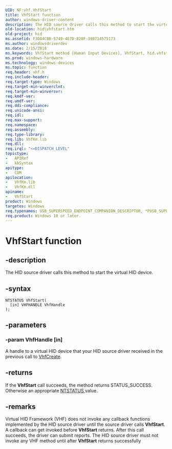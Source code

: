 ```yaml
---
UID: NF:vhf.VhfStart
title: VhfStart function
author: windows-driver-content
description: The HID source driver calls this method to start the virtual HID device.
old-location: hid\vhfstart.htm
old-project: hid
ms.assetid: F3DA4CBB-5749-4E7D-828F-398714575173
ms.author: windowsdriverdev
ms.date: 2/15/2018
ms.keywords: VhfStart method [Human Input Devices], VhfStart, hid.vhfstart, vhf/VhfStart
ms.prod: windows-hardware
ms.technology: windows-devices
ms.topic: function
req.header: vhf.h
req.include-header: 
req.target-type: Windows
req.target-min-winverclnt: 
req.target-min-winversvr: 
req.kmdf-ver: 
req.umdf-ver: 
req.ddi-compliance: 
req.unicode-ansi: 
req.idl: 
req.max-support: 
req.namespace: 
req.assembly: 
req.type-library: 
req.lib: VhfKm.lib
req.dll: 
req.irql: "<=DISPATCH_LEVEL"
topictype:
-	APIRef
-	kbSyntax
apitype:
-	COM
apilocation:
-	VhfKm.lib
-	VhfKm.dll
apiname:
-	VhfStart
product: Windows
targetos: Windows
req.typenames: USB_SUPERSPEED_ENDPOINT_COMPANION_DESCRIPTOR, *PUSB_SUPERSPEED_ENDPOINT_COMPANION_DESCRIPTOR
req.product: Windows 10 or later.
---
```


# VhfStart function


## -description


The HID source driver calls this method to start the virtual HID device. 


## -syntax


````
NTSTATUS VhfStart(
  [in] VHFHANDLE VhfHandle
);
````


## -parameters




### -param VhfHandle [in]

A handle to a virtual HID device that your HID source driver received in the previous call to <a href="..\vhf\nf-vhf-vhfcreate.md">VhfCreate</a>.


## -returns



If the <b>VhfStart</b> call succeeds, the method returns STATUS_SUCCESS. Otherwise an appropriate <a href="https://msdn.microsoft.com/7792201b-63bb-4db5-803d-2af02893d505">NTSTATUS </a> value.




## -remarks



Virtual HID Framework (VHF) does not invoke any callback functions implemented by the HID source driver until the source driver calls <b>VhfStart</b>. A callback can get invoked before <b>VhfStart</b> returns.  After this call succeeds, the driver can  submit reports. The HID source driver must not invoke any VHF method until after <b>VhfStart</b> returns successfully



